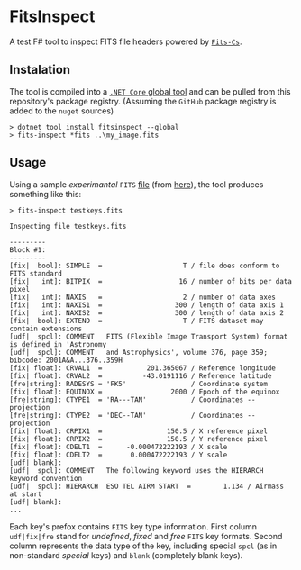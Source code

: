 # FitsInspect
A test F# tool to inspect FITS file headers powered by [`Fits-Cs`](https://github.com/Ilia-Kosenkov/Fits-Cs).

## Instalation
The tool is compiled into a [`.NET Core` global tool](https://docs.microsoft.com/en-us/dotnet/core/tools/global-tools)
and can be pulled from this repository's package registry.
(Assuming the `GitHub` package registry is added to the `nuget` sources)
```
> dotnet tool install fitsinspect --global
> fits-inspect *fits ..\my_image.fits
```

## Usage
Using a sample *experimantal* `FITS` [file](http://fits.gsfc.nasa.gov/samples/testkeys.fits) (from [here](https://fits.gsfc.nasa.gov/fits_samples.html)),
the tool produces something like this:
```
> fits-inspect testkeys.fits

Inspecting file testkeys.fits

---------
Block #1:
---------
[fix|  bool]: SIMPLE  =                    T / file does conform to FITS standard             
[fix|   int]: BITPIX  =                   16 / number of bits per data pixel                  
[fix|   int]: NAXIS   =                    2 / number of data axes                            
[fix|   int]: NAXIS1  =                  300 / length of data axis 1                          
[fix|   int]: NAXIS2  =                  300 / length of data axis 2                          
[fix|  bool]: EXTEND  =                    T / FITS dataset may contain extensions            
[udf|  spcl]: COMMENT   FITS (Flexible Image Transport System) format is defined in 'Astronomy
[udf|  spcl]: COMMENT   and Astrophysics', volume 376, page 359; bibcode: 2001A&A...376..359H 
[fix| float]: CRVAL1  =           201.365067 / Reference longitude                            
[fix| float]: CRVAL2  =          -43.0191116 / Reference latitude                             
[fre|string]: RADESYS = 'FK5'                / Coordinate system                              
[fix| float]: EQUINOX =                 2000 / Epoch of the equinox                           
[fre|string]: CTYPE1  = 'RA---TAN'           / Coordinates -- projection                      
[fre|string]: CTYPE2  = 'DEC--TAN'           / Coordinates -- projection                      
[fix| float]: CRPIX1  =                150.5 / X reference pixel                              
[fix| float]: CRPIX2  =                150.5 / Y reference pixel                              
[fix| float]: CDELT1  =      -0.000472222193 / X scale                                        
[fix| float]: CDELT2  =       0.000472222193 / Y scale                                        
[udf| blank]:                                                                                 
[udf|  spcl]: COMMENT   The following keyword uses the HIERARCH keyword convention            
[udf|  spcl]: HIERARCH  ESO TEL AIRM START  =        1.134 / Airmass at start                 
[udf| blank]:     
...                                                                            
```

Each key's prefox contains `FITS` key type information. 
First column `udf|fix|fre` stand for *undefined*, *fixed* and *free* `FITS` key formats.
Second column represents the data type of the key, including special `spcl` (as in non-standard *special* keys) and `blank` (completely blank keys).

